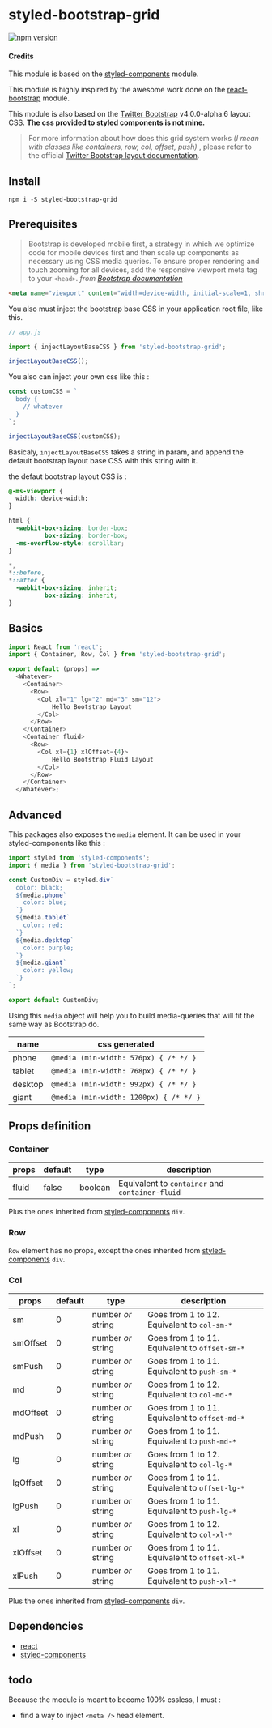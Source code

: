 # styled-bootstrap-grid
[![npm version](https://badge.fury.io/js/styled-bootstrap-grid.svg)](https://badge.fury.io/js/styled-bootstrap-grid)

#### Credits
This module is based on the [styled-components](https://www.npmjs.com/package/styled-components) module.

This module is highly inspired by the awesome work done on the [react-bootstrap](https://www.npmjs.com/package/react-bootstrap) module.

This module is also based on the [Twitter Bootstrap](https://v4-alpha.getbootstrap.com/getting-started/download/) v4.0.0-alpha.6 layout CSS.
**The css provided to styled components is not mine.**

> For more information about how does this grid system works *(I mean with classes like containers, row, col, offset, push)* , please refer to the official [Twitter Bootstrap layout documentation](https://v4-alpha.getbootstrap.com/layout/overview/).

## Install

`npm i -S styled-bootstrap-grid`

## Prerequisites

> Bootstrap is developed mobile first, a strategy in which we optimize code for mobile devices first and then scale up components as necessary using CSS media queries. To ensure proper rendering and touch zooming for all devices, add the responsive viewport meta tag to your `<head>`.
> *from [Bootstrap documentation](https://v4-alpha.getbootstrap.com/getting-started/introduction/#responsive-meta-tag)*

```html
<meta name="viewport" content="width=device-width, initial-scale=1, shrink-to-fit=no">
```

You also must inject the bootstrap base CSS in your application root file, like this.

```javascript
// app.js

import { injectLayoutBaseCSS } from 'styled-bootstrap-grid';

injectLayoutBaseCSS();

```

You also can inject your own css like this :

```javascript
const customCSS = `
  body {
    // whatever
  }
`;

injectLayoutBaseCSS(customCSS);
```

Basicaly, `injectLayoutBaseCSS` takes a string in param, and append the default bootstrap layout base CSS with this string with it.

the defaut bootstrap layout CSS is :

```css
@-ms-viewport {
  width: device-width;
}

html {
  -webkit-box-sizing: border-box;
          box-sizing: border-box;
  -ms-overflow-style: scrollbar;
}

*,
*::before,
*::after {
  -webkit-box-sizing: inherit;
          box-sizing: inherit;
}
```

## Basics

```javascript
import React from 'react';
import { Container, Row, Col } from 'styled-bootstrap-grid';

export default (props) =>
  <Whatever>
    <Container>
      <Row>
        <Col xl="1" lg="2" md="3" sm="12">
            Hello Bootstrap Layout
        </Col>
      </Row>
    </Container>
    <Container fluid>
      <Row>
        <Col xl={1} xlOffset={4}>
            Hello Bootstrap Fluid Layout
        </Col>
      </Row>
    </Container>
  </Whatever>;
```

## Advanced
This packages also exposes the `media` element. It can be used in your styled-components like this :

```javascript
import styled from 'styled-components';
import { media } from 'styled-bootstrap-grid';

const CustomDiv = styled.div`
  color: black;
  ${media.phone`
    color: blue;
  `}
  ${media.tablet`
    color: red;
  `}
  ${media.desktop`
    color: purple;
  `}
  ${media.giant`
    color: yellow;
  `}
`;

export default CustomDiv;
```

Using this `media` object will help you to build media-queries that will fit the same way as Bootstrap do.

| name | css generated |
| - | - |
| phone | `@media (min-width: 576px) { /* */ }`
| tablet | `@media (min-width: 768px) { /* */ }`
| desktop | `@media (min-width: 992px) { /* */ }`
| giant | `@media (min-width: 1200px) { /* */ }`

## Props definition

### Container

| props | default | type | description |
| - | - | - | - |
| fluid | false | boolean | Equivalent to `container` and `container-fluid` |

Plus the ones inherited from [styled-components](https://www.npmjs.com/package/styled-components) `div`.

### Row
`Row` element has no props, except the ones inherited from [styled-components](https://www.npmjs.com/package/styled-components) `div`.

### Col
| props | default | type | description |
| - | - | - | - |
| sm | 0 | number *or* string | Goes from 1 to 12. Equivalent to `col-sm-*` |
| smOffset | 0 | number *or* string | Goes from 1 to 11. Equivalent to `offset-sm-*` |
| smPush | 0 | number *or* string | Goes from 1 to 11. Equivalent to `push-sm-*` |
| md | 0 | number *or* string | Goes from 1 to 12. Equivalent to `col-md-*` |
| mdOffset | 0 | number *or* string | Goes from 1 to 11. Equivalent to `offset-md-*` |
| mdPush | 0 | number *or* string | Goes from 1 to 11. Equivalent to `push-md-*` |
| lg | 0 | number *or* string | Goes from 1 to 12. Equivalent to `col-lg-*` |
| lgOffset | 0 | number *or* string | Goes from 1 to 11. Equivalent to `offset-lg-*` |
| lgPush | 0 | number *or* string | Goes from 1 to 11. Equivalent to `push-lg-*` |
| xl | 0 | number *or* string | Goes from 1 to 12. Equivalent to `col-xl-*` |
| xlOffset | 0 | number *or* string | Goes from 1 to 11. Equivalent to `offset-xl-*` |
| xlPush | 0 | number *or* string | Goes from 1 to 11. Equivalent to `push-xl-*` |

Plus the ones inherited from [styled-components](https://www.npmjs.com/package/styled-components) `div`.

## Dependencies
* [react](https://www.npmjs.com/package/react)
* [styled-components](https://www.npmjs.com/package/styled-components)

## todo
Because the module is meant to become 100% cssless, I must :
  * find a way to inject `<meta />` head element.
